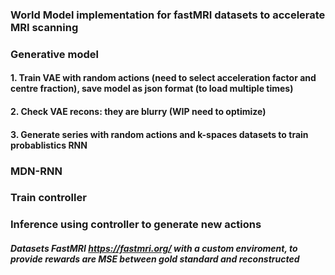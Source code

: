 ### World Model implementation for fastMRI datasets to accelerate MRI scanning 

###  Generative model
#### 1. Train VAE with random actions (need to select acceleration factor and centre fraction), save model as json format (to load multiple times) 
#### 2. Check VAE recons: they are blurry (WIP need to optimize)
#### 3. Generate series with random actions and k-spaces datasets to train probablistics RNN


### MDN-RNN 

####
####
####

### Train controller 


### Inference using controller to generate new actions


##### Datasets FastMRI https://fastmri.org/ with a custom enviroment, to provide rewards are MSE between gold standard and reconstructed
